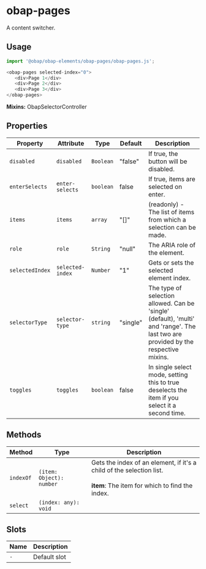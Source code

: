 # obap-pages

A content switcher.  

## Usage

```javascript
import '@obap/obap-elements/obap-pages/obap-pages.js';

<obap-pages selected-index="0">
   <div>Page 1</div>
   <div>Page 2</div>
   <div>Page 3</div>
</obap-pages>
```

**Mixins:** ObapSelectorController

## Properties

| Property        | Attribute        | Type      | Default  | Description                                      |
|-----------------|------------------|-----------|----------|--------------------------------------------------|
| `disabled`      | `disabled`       | `Boolean` | "false"  | If true, the button will be disabled.            |
| `enterSelects`  | `enter-selects`  | `boolean` | false    | If true, items are selected on enter.            |
| `items`         | `items`          | `array`   | "[]"     | (readonly) - The list of items from which a selection can be made. |
| `role`          | `role`           | `String`  | "null"   | The ARIA role of the element.                    |
| `selectedIndex` | `selected-index` | `Number`  | "1"      | Gets or sets the selected element index.         |
| `selectorType`  | `selector-type`  | `string`  | "single" | The type of selection allowed. Can be 'single' (default), 'multi' and 'range'. The last two are provided by the respective mixins. |
| `toggles`       | `toggles`        | `boolean` | false    | In single select mode, setting this to true deselects the item if you select it a second time. |

## Methods

| Method    | Type                     | Description                                      |
|-----------|--------------------------|--------------------------------------------------|
| `indexOf` | `(item: Object): number` | Gets the index of an element, if it's a child of the selection list.<br /><br />**item**: The item for which to find the index. |
| `select`  | `(index: any): void`     |                                                  |

## Slots

| Name | Description  |
|------|--------------|
| `-`  | Default slot |
